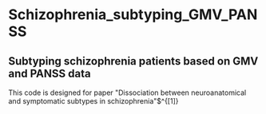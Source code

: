 # Schizophrenia_subtyping_GMV_PANSS
## Subtyping schizophrenia patients based on GMV and PANSS data
This code is designed for paper "Dissociation between neuroanatomical and symptomatic subtypes in schizophrenia"$^{[1]}
